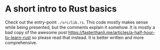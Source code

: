 # A short intro to Rust basics

Check out the entry-point `./src/lib.rs`.
This code mostly makes sense while being presented,
but the comments explain it somehow.
It is mostly a bad copy of the awesome post
https://fasterthanli.me/articles/a-half-hour-to-learn-rust
so please read that instead. It is better written and more
comprehensive.
